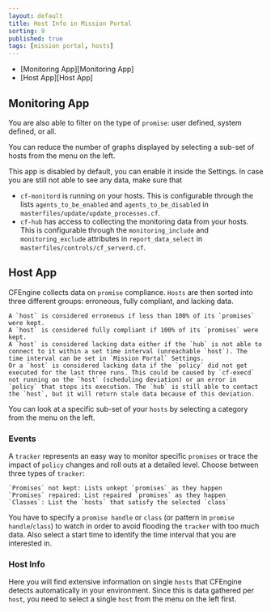 ```yaml
---
layout: default
title: Host Info in Mission Portal
sorting: 9
published: true
tags: [mission portal, hosts]
---
```


* [Monitoring App][Monitoring App]
* [Host App][Host App]

## Monitoring App ##

You are also able to filter on the type of `promise`: user defined, system defined, or all.

You can reduce the number of graphs displayed by selecting a sub-set of hosts from the menu on the left.

This app is disabled by default, you can enable it inside the Settings. In case you are still not able to see any data, make sure that

* `cf-monitord` is running on your hosts. This is configurable through the lists `agents_to_be_enabled` and `agents_to_be_disabled` in `masterfiles/update/update_processes.cf`.
* `cf-hub` has access to collecting the monitoring data from your hosts. This is configurable through the `monitoring_include` and `monitoring_exclude` attributes in `report_data_select` in `masterfiles/controls/cf_serverd.cf`.

## Host App ##

CFEngine collects data on `promise` compliance. `Hosts` are then sorted into three different groups: erroneous, fully compliant, and lacking data.

    A `host` is considered erroneous if less than 100% of its `promises` were kept.
    A `host` is considered fully compliant if 100% of its `promises` were kept.
    A `host` is considered lacking data either if the `hub` is not able to connect to it within a set time interval (unreachable `host`). The time interval can be set in `Mission Portal` Settings.
    Or a `host` is considered lacking data if the `policy` did not get executed for the last three runs. This could be caused by `cf-execd` not running on the `host` (scheduling deviation) or an error in `policy` that stops its execution. The `hub` is still able to contact the `host`, but it will return stale data because of this deviation.

You can look at a specific sub-set of your `hosts` by selecting a category from the menu on the left.

### Events ###

A `tracker` represents an easy way to monitor specific `promises` or trace the impact of `policy` changes and roll outs at a detailed level. Choose between three types of `tracker`:

    `Promises` not kept: Lists unkept `promises` as they happen
    `Promises` repaired: List repaired `promises` as they happen
    `Classes`: List the `hosts` that satisfy the selected `class`

You have to specify a `promise handle` or `class` (or pattern in `promise handle`/`class`) to watch in order to avoid flooding the `tracker` with too much data. Also select a start time to identify the time interval that you are interested in.

### Host Info ###

Here you will find extensive information on single `hosts` that CFEngine detects automatically in your environment. Since this is data gathered per `host`, you need to select a single `host` from the menu on the left first.



